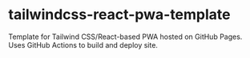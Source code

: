 # tailwindcss-react-pwa-template

Template for Tailwind CSS/React-based PWA hosted on GitHub Pages. Uses GitHub Actions to build and deploy site.

